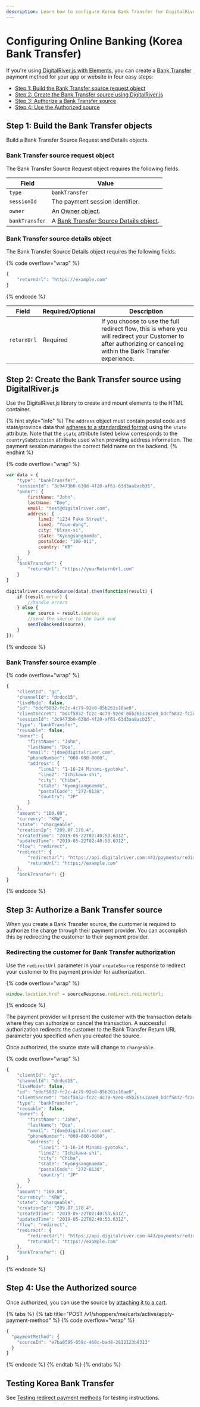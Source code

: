 ```yaml
---
description: Learn how to configure Korea Bank Transfer for DigitalRiver.js with Elements.
---
```


# Configuring Online Banking (Korea Bank Transfer)

If you're using[ DigitalRiver.js with Elements](../), you can create a [Bank Transfer](../../../supported-payment-methods/korea-bank-transfer-online-banking.md) payment method for your app or website in four easy steps:

* [Step 1: Build the Bank Transfer source request object](korea-bank-transfer.md#step-1-build-the-bank-transfer-objects)
* [Step 2: Create the Bank Transfer source using DigitalRiver.js](korea-bank-transfer.md#step-2-create-the-bank-transfer-source-using-digitalriver-js)
* [Step 3: Authorize a Bank Transfer source](korea-bank-transfer.md#step-3-authorize-a-bank-transfer-source)
* [Step 4: Use the Authorized source](korea-bank-transfer.md#step-4-use-the-authorized-source)

## Step 1: Build the Bank Transfer objects

Build a Bank Transfer Source Request and Details objects.&#x20;

### Bank Transfer source request object

The Bank Transfer Source Request object requires the following fields.

| Field          | Value                                                                                                 |
| -------------- | ----------------------------------------------------------------------------------------------------- |
| `type`         | `bankTransfer`                                                                                        |
| `sessionId`    | The payment session identifier.                                                                       |
| `owner`        |  An [Owner object](common-payment-objects.md#owner-object).                                           |
| `bankTransfer` |  A [Bank Transfer Source Details object](korea-bank-transfer.md#bank-transfer-source-request-object). |

### Bank Transfer source details object

The Bank Transfer Source Details object requires the following fields.

{% code overflow="wrap" %}
```javascript
{
    "returnUrl": "https://example.com"
}
```
{% endcode %}

| Field       | Required/Optional | Description                                                                                                                                                       |
| ----------- | ----------------- | ----------------------------------------------------------------------------------------------------------------------------------------------------------------- |
| `returnUrl` | Required          | If you choose to use the full redirect flow, this is where you will redirect your Customer to after authorizing or canceling within the Bank Transfer experience. |

## Step 2: Create the Bank Transfer source using DigitalRiver.js

Use the DigitalRiver.js library to create and mount elements to the HTML container.

{% hint style="info" %}
The `address` object must contain postal code and state/province data that [adheres to a standardized format](../../../../shopper-apis/cart/creating-or-updating-a-cart/providing-address-information.md) using the `state` attribute. Note that the `state` attribute listed below corresponds to the `countrySubdivision` attribute used when providing address information. The payment session manages the correct field name on the backend.
{% endhint %}

{% code overflow="wrap" %}
```javascript
var data = {
    "type": "bankTransfer",
    "sessionId": "3c9473b0-630d-4f20-af61-63d3aa8acb35",
    "owner": {
        firstName: "John",
        lastName: "Doe",
        email: "test@digitalriver.com",
        address: {
            line1: "1234 Fake Street",
            line2: "Yaum-dong",
            city: "Ulsan-si",
            state: "Kyongsangnamdo",
            postalCode: "100-011",
            country: "KR"
        }
    },
    "bankTransfer": {
        "returnUrl": "https://yourReturnUrl.com"
    }
}
  
digitalriver.createSource(data).then(function(result) {
    if (result.error) {
        //handle errors
    } else {
        var source = result.source;
        //send the source to the back end
        sendToBackend(source);
    }
});
```
{% endcode %}

### Bank Transfer source example

{% code overflow="wrap" %}
```javascript
{
    "clientId": "gc",
    "channelId": "drdod15",
    "liveMode": false,
    "id": "bdcf5832-fc2c-4c79-92e0-85b261s18ae0",
    "clientSecret": "bdcf5832-fc2c-4c79-92e0-85b261s18ae0_bdcf5832-fc2c-4c79-92e0-85b261s18ae0",
    "sessionId": "3c9473b0-630d-4f20-af61-63d3aa8acb35",    
    "type": "bankTransfer",
    "reusable": false,
    "owner": {
        "firstName": "John",
        "lastName": "Doe",
        "email": "jdoe@digitalriver.com",
        "phoneNumber": "000-000-0000",
        "address": {
            "line1": "1-16-24 Minami-gyotoku",
            "line2": "Ichikawa-shi",
            "city": "Chiba",
            "state": "Kyongsangnamdo",
            "postalCode": "272-0138",
            "country": "JP"
        }
    },
    "amount": "100.00",
    "currency": "KRW",
    "state": "chargeable",
    "creationIp": "209.87.178.4",
    "createdTime": "2019-05-22T02:40:53.631Z",
    "updatedTime": "2019-05-22T02:40:53.631Z",
    "flow": "redirect",
    "redirect": {
        "redirectUrl": "https://api.digitalriver.com:443/payments/redirects/06e428cf-e23e-4ee9-b64f-ce17de062fd1?apiKey=pk_test_6cb0fe9ce312d093a9ad906f6c589e2d",
        "returnUrl": "https://example.com"
    },
    "bankTransfer": {}
}
```
{% endcode %}

## Step 3: Authorize a Bank Transfer source

When you create a Bank Transfer source, the customer is required to authorize the charge through their payment provider. You can accomplish this by redirecting the customer to their payment provider.

### Redirecting the customer for Bank Transfer authorization

Use the `redirectUrl` parameter in your `createSource` response to redirect your customer to the payment provider for authorization.

{% code overflow="wrap" %}
```javascript
window.location.href = sourceResponse.redirect.redirectUrl;
```
{% endcode %}

The payment provider will present the customer with the transaction details where they can authorize or cancel the transaction. A successful authorization redirects the customer to the Bank Transfer Return URL parameter you specified when you created the source.

Once authorized, the source state will change to `chargeable`.

{% code overflow="wrap" %}
```javascript
{
    "clientId": "gc",
    "channelId": "drdod15",
    "liveMode": false,
    "id": "bdcf5832-fc2c-4c79-92e0-85b261s18ae0",
    "clientSecret": "bdcf5832-fc2c-4c79-92e0-85b261s18ae0_bdcf5832-fc2c-4c79-92e0-85b261s18ae0",
    "type": "bankTransfer",
    "reusable": false,
    "owner": {
        "firstName": "John",
        "lastName": "Doe",
        "email": "jdoe@digitalriver.com",
        "phoneNumber": "000-000-0000",
        "address": {
            "line1": "1-16-24 Minami-gyotoku",
            "line2": "Ichikawa-shi",
            "city": "Chiba",
            "state": "Kyongsangnamdo",
            "postalCode": "272-0138",
            "country": "JP"
        }
    },
    "amount": "100.00",
    "currency": "KRW",
    "state": "chargeable",
    "creationIp": "209.87.178.4",
    "createdTime": "2019-05-22T02:40:53.631Z",
    "updatedTime": "2019-05-22T02:40:53.631Z",
    "flow": "redirect",
    "redirect": {
        "redirectUrl": "https://api.digitalriver.com:443/payments/redirects/06e428cf-e23e-4ee9-b64f-ce17de062fd1?apiKey=pk_test_6cb0fe9ce312d093a9ad906f6c589e2d",
        "returnUrl": "https://example.com"
    },
    "bankTransfer": {}
}
```
{% endcode %}

## Step 4: Use the Authorized source

Once authorized, you can use the source by [attaching it to a cart](../../../sources/#attaching-a-payment-method-to-an-order-or-cart).

{% tabs %}
{% tab title="POST /v1/shoppers/me/carts/active/apply-payment-method" %}
{% code overflow="wrap" %}
```javascript
{
  "paymentMethod": {
    "sourceId": "e7ba0595-059c-460c-bad8-2812123b9313"
  }
}
```
{% endcode %}
{% endtab %}
{% endtabs %}

## Testing Korea Bank Transfer

See [Testing redirect payment methods](../../../../resources/testing-scenarios.md#testing-redirect-payment-methods) for testing instructions.
